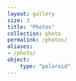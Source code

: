 ```yaml
---
layout: gallery
size: 3
title: "Photos"
collection: photo
permalink: /photos/
aliases:
- /photo/
object:
    type: "polaroid"
---
```

